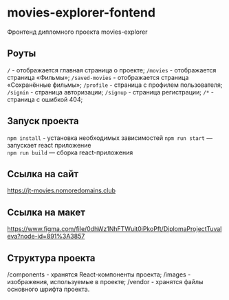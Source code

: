 # movies-explorer-fontend
Фронтенд дипломного проекта movies-explorer

## Роуты
`/` - отображается главная страница о проекте;
`/movies` - отображается страница «Фильмы»;
`/saved-movies` - отображается страница «Сохранённые фильмы»;
`/profile` - страница с профилем пользователя;
`/signin` - страница авторизации;
`/signup` - страница регистрации;
`/*` - страница с ошибкой 404;


## Запуск проекта
`npm install` - установка необходимых зависимостей
`npm run start` — запускает react приложение   
`npm run build` — сборка react-приложения

## Ссылка на сайт
https://jt-movies.nomoredomains.club

## Ссылка на макет
https://www.figma.com/file/0dhWz1NhFTWuit0iPkoPft/DiplomaProjectTuvaleva?node-id=891%3A3857

## Структура проекта
/components - хранятся React-компоненты проекта;
/images - изображения, используемые в проекте;
/vendor - хранятся файлы основного шрифта проекта.
